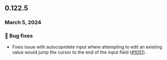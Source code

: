 ## 0.122.5

### March 5, 2024

### 🐛 Bug fixes

- Fixes issue with autocopmlete input where attempting to edit an existing value would jump the cursor to the end of the input field ([#1051](https://github.com/formkit/formkit/issues/1051)).